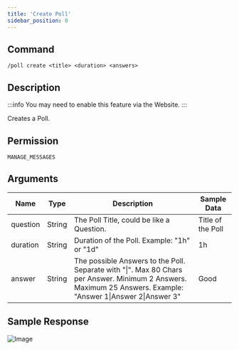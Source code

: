 ```yaml
---
title: 'Create Poll'
sidebar_position: 0
---
```


## Command
```
/poll create <title> <duration> <answers>
```

## Description
:::info
You may need to enable this feature via the Website.
:::

Creates a Poll.

## Permission
`MANAGE_MESSAGES`

## Arguments
| Name | Type | Description | Sample Data |
| ---- | ---- | ----------- | ----------- |
| question | String | The Poll Title, could be like a Question. | Title of the Poll |
| duration | String | Duration of the Poll. Example: "1h" or "1d" | 1h |
| answer | String | The possible Answers to the Poll. Separate with "\|". Max 80 Chars per Answer. Minimum 2 Answers. Maximum 25 Answers. Example: "Answer 1\|Answer 2\|Answer 3" | Good |

## Sample Response
![Image](https://cdn.utilbot.co/2022-02-05_22-23-21_f2ab64e6-3699-4ca8-b44a-c2e5ff54183c.png)
